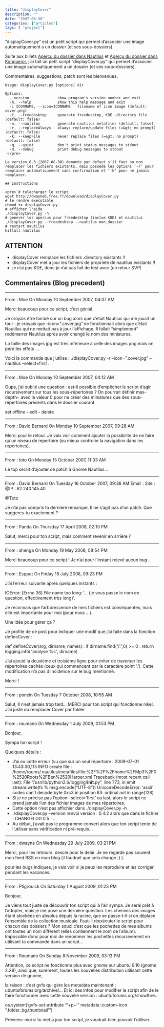 ```yaml
---
title: "displayCover"
description: ""
date: "2007-08-30"
categories: ["articles"]
tags: [ "project"]
---
```

“displayCover.py” est un petit script  qui permet d’associer une image  automatiquement a un dossier (et ses sous-dossiers).

Suite aux billets [Apercu du dossier dans Nautilus](http://www.greguti.com/petitlinux/index.php?entry=entry070828-172847) et [Aperçu du dossier dans Konqueror](http://blog.bmaron.net/index.php?post/2007/08/28/Apercu-du-dossier-dans-Konqueror), j’ai fait un petit script “displayCover.py” qui permet d’associer une image  automatiquement a un dossier (et ses sous-dossiers).

Commentaires, suggestions, patch sont les bienvenues.

    Usage: displayCover.py [options] dir

    Options:
      --version             show program's version number and exit
      -h, --help            show this help message and exit
      -i ICONNAME, --icon=ICONNAME   filename of icon image (default: cover.png)
      -f, --freedesktop     generate freedesktop, KDE .directory file (default: false)
      -n, --nautilus        generate nautilus metafiles (default: false)
      -r, --replaceAlways   always replace/update files (=&gt; no prompt) (default: false)
      -k, --keepFile        never replace files (=&gt; no prompt) (default: false)
      -q, --quiet           don't print status messages to stdout
      -d, --debug           print debug messages to stdout
    `</pre>

    La version 0.3 (2007-08-30) demande par defaut s’il faut ou non remplacer les fichiers existants, mais possede les options ‘-r’ pour remplacer automatiquement sans confirmation et ‘-k’ pour ne jamais remplacer.

    ## Instructions

    <pre>`# telecharger le script
    wget http://dwayneb.free.fr/download/displayCover.py
    # le rendre executable
    chmod +x displayCover.py
    # afficher l'aide
    ./displayCover.py -h
    # generer les apercus pour freedesktop (inclue KDE) et nautilus
    ./displayCover.py --freedesktop --nautilus mon_dossier
    # restart nautilus
    killall nautilus

## ATTENTION

*   displayCover remplace les fichiers .directory existants !!
*   displayCover met a jour les fichiers de propriete de nautilus existants !!
*   je n’ai pas KDE, donc je n’ai pas fait de test avec (un retour SVP)

## Commentaires (Blog precedent)

* * *

From : Moe
On Monday 10 September 2007, 04:07 AM

Merci beaucoup pour ce script, c’est génial.

Je croyais être tombé sur un bug alors que c’était Nautilus qui me jouait un tour : je croyais que –icon=”.cover.jpg” ne fonctionnait alors que c’était Nautilus qui ne mettait pas à jour l’affichage. Il fallait “simplement” redémarrer Nautilus après avoir changé le nom des miniatures.

La taille des images jpg est très inférieure à celle des images png mais on perd les effets …

Voici la commande que j’utilise : ./displayCover.py -r –icon=”.cover.jpg” –nautilus –select=first .

* * *

From : Moe
On Monday 10 September 2007, 04:12 AM

Oups, j’ai oublié une question : est-il possible d’empêcher le script d’agir récursivement sur tous les sous-répertoires ? On pourrait définir max-depth= avec la valeur 0 pour ne créer des miniatures que des sous-répertoires présents dans le dossier courant.

set offline - edit - delete

* * *

From : David Bernard
On Monday 10 September 2007, 09:28 AM

Merci pour le retour. Je vais voir comment ajouter la possibilite de ne faire qu’un niveau de repertoire (ou mieux controler la navigation dans les repertoires).

* * *

From : toto
On Monday 15 October 2007, 11:33 AM

Le top serait d’ajouter ce patch à Gnome Nautilus…

* * *

From : David Bernard
On Tuesday 16 October 2007, 09:38 AM
Email :
Site :
@IP : 82.240.145.40

@Toto

Je n’ai pas compris ta derniere remarque. Il ne s’agit pas d’un patch. Que suggeres-tu exactement ?

* * *

From : Panda
On Thursday 17 April 2008, 02:10 PM

Salut, merci pour ton script, mais comment revenir en arrière ?

* * *

From : shenga
On Monday 19 May 2008, 08:54 PM

Merci beaucoup pour ce script ! Je n’ai pour l’instant relevé aucun bug .

* * *

From : Esppat
On Friday 18 July 2008, 09:23 PM

J’ai l’erreur suivante après quelques instants :

IOError: [Errno 36] File name too long: ‘… (je vous passe le nom en question, effectivement très long)’.

Je reconnais que l’arborescence de mes fichiers est conséquentes, mais elle est importante pour moi (pour nous …).

Une idée pour gérer ça ?

Je profite de ce post pour indiquer une modif que j’ai faite dans la fonction defineCover :

def defineCover(arg, dirname, names) :
if dirname.find(“/.”,0) &gt;= 0 :
return
logging.info(“analyse %s”, dirname)

J’ai ajouté la deuxième et troisième ligne pour éviter de traverser les répertoires cachés (ceux qui commencent par le caractère point ‘.’). Cette modification n’a pas d’incidence sur le bug mentionné.

Merci !

* * *

From : poncin
On Tuesday 7 October 2008, 10:55 AM

Salut,
Il n’est jamais trop tard…
MERCI pour ton script qui fonctionne nikel.
J’ai juste du remplacer Cover par folder

* * *

From : roumano
On Wednesday 1 July 2009, 01:53 PM

Bonjour,

Sympa ton script !

Quelques détails :

*   J’ai eu cette erreur (vu que sur un seul répertoire :
2009-07-01 13:43:00,115 INFO create file : /home/roums/.nautilus/metafiles/file:%2F%2F%2Fhome%2FMp3%2F0%2520Roots%2FBen%2520Harper.xml
Traceback (most recent call last):
File “/usr/lib/python2.6/logging/**init**.py”, line 773, in emit
stream.write(fs % msg.encode(“UTF-8”))
UnicodeDecodeError: ‘ascii’ codec can’t decode byte 0xc3 in position 83: ordinal not in range(128)
*   Si je ne précise pas l’option –select=’first’ ou last, alors le script ne prend jamais l’un des fichier images de mes répertoires.
*   Cette option n’est pas affichier dans ./displayCover.py -h
*   ./displayCover.py –version renvoi version : 0.4.2
alors que dans le fichier : CHANGELOG 0.5 : …
*   Au début, j’avait pas le programme convert alors que ton script tente de l’utiliser sans vérification ni pré-requis…

* * *

From : dwayne
On Wednesday 29 July 2009, 03:21 PM

Merci, pour les retrours. desole pour le delai. Je ne regarde pas souvent mon feed RSS on mon blog (il faudrait que cela change ;) ).

pour les bugs indiques, je vais voir si je peux les reproduire et les corriger pendant les vacances.

* * *

From : Ptigrouick
On Saturday 1 August 2009, 01:23 PM

Bonjour,

Je viens tout juste de découvrir ton script qui à l’air sympa. Je serai prêt à l’adopter, mais je me pose une dernière question. Les chemins des images étant stockées en absolus depuis la racine, que se passe-t-il si on déplace l’ensemble de la collection musicale. Faut-il réexécuter le script pour chacun des dossiers ? Mon souci c’est que les pochettes de mes albums ont toutes un nom différent (elles contiennent le nom de l’album). Impossible donc pour moi de renommer les pochettes récursivement en utilisant ta commande dans un script…

* * *

From : Roumano
On Sunday 8 November 2009, 03:13 PM

Attention, ce script ne fonctionne plus avec gnome sur ubuntu 9.10 (gnome 2.28), ainsi que, surement, toutes les nouvelles distribution utilisant cette version de gnome,

la raison : c’est gvfs qui gére les metadata maintenant :
ubuntuforums.org/archive/…
Et ici des infos pour modifier le script afin de le faire fonctionner avec cette nouvelle version :
ubuntuforums.org/showthre…

os.system(‘gvfs-set-attribute “‘+p+’” metadata::custom-icon “.folder_bg.thumbnail”’)

Préviens-moi si tu met a jour ton script, je voudrait bien pouvoir l’utiliser.
